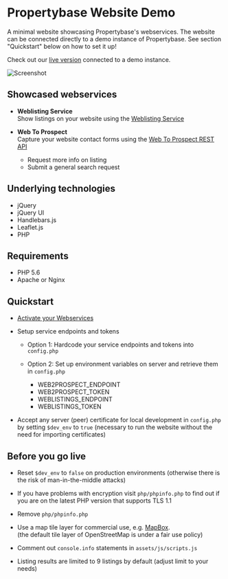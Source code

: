 # Propertybase Website Demo

A minimal website showcasing Propertybase's webservices. The website can be connected directly to a demo instance of Propertybase. See section "Quickstart" below on how to set it up!

Check out our [live version](http://website-demo.propertybase.com/) connected to a demo instance.

![Screenshot](https://s3.amazonaws.com/propertybase-resources/webservices/screenshot.jpg)

## Showcased webservices

* **Weblisting Service**
  <br>
  Show listings on your website using the [Weblisting Service](https://help.propertybase.com/hc/en-us/articles/202900036-Weblisting-Overview)

* **Web To Prospect**
  <br>
  Capture your website contact forms using the [Web To Prospect REST API](https://help.propertybase.com/hc/en-us/articles/202900026-Web-To-Prospect-REST-API-Preferred)
  * Request more info on listing
  * Submit a general search request

## Underlying technologies

* jQuery
* jQuery UI
* Handlebars.js
* Leaflet.js
* PHP

## Requirements

* PHP 5.6
* Apache or Nginx

## Quickstart

* [Activate your Webservices](https://help.propertybase.com/hc/en-us/articles/203188153-Activating-Webservices)

* Setup service endpoints and tokens

  * Option 1: Hardcode your service endpoints and tokens into `config.php`

  * Option 2: Set up environment variables on server and retrieve them in `config.php`

    * WEB2PROSPECT_ENDPOINT
    * WEB2PROSPECT_TOKEN
    * WEBLISTINGS_ENDPOINT
    * WEBLISTINGS_TOKEN

* Accept any server (peer) certificate for local development in `config.php` by setting `$dev_env` to `true` (necessary to run the website without the need for importing certificates)

## Before you go live

* Reset `$dev_env` to `false` on production environments (otherwise there is the risk of man-in-the-middle attacks)

* If you have problems with encryption visit `php/phpinfo.php` to find out if you are on the latest PHP version that supports TLS 1.1

* Remove `php/phpinfo.php`

* Use a map tile layer for commercial use, e.g. [MapBox](https://www.mapbox.com/).
  <br>
  (the default tile layer of OpenStreetMap is under a fair use policy)

* Comment out `console.info` statements in `assets/js/scripts.js`

* Listing results are limited to 9 listings by default (adjust limit to your needs)